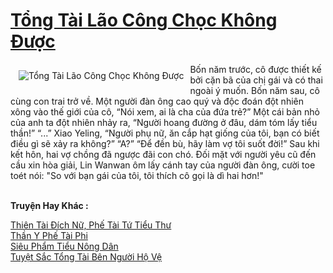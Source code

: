 <a href="https://truyenwiki.net/tong-tai-lao-cong-choc-khong-duoc.36067/" title="Tổng Tài Lão Công Chọc Không Được"><h1>Tổng Tài Lão Công Chọc Không Được</h1></a><div style="display:table"><img align="right" style="float: left; padding: 10px;" src="https://truyenwiki.net/a/img/str/src/36067.jpg" alt="Tổng Tài Lão Công Chọc Không Được">Bốn năm trước, cô được thiết kế bởi cặn bã của chị gái và có thai ngoài ý muốn. Bốn năm sau, cô cùng con trai trở về. Một người đàn ông cao quý và độc đoán đột nhiên xông vào thế giới của cô, “Nói xem, ai là cha của đứa trẻ?” Một cái bản nhỏ của anh ta đột nhiên nhảy ra, “Người hoang đường ở đâu, dám tóm lấy tiểu thần!” “...” Xiao Yeling, “Người phụ nữ, ăn cắp hạt giống của tôi, bạn có biết điều gì sẽ xảy ra không?” “A?” “Để đền bù, hãy làm vợ tôi suốt đời!” Sau khi kết hôn, hai vợ chồng đã ngược đãi con chó. Đối mặt với người yêu cũ đến cầu xin hòa giải, Lin Wanwan ôm lấy cánh tay của người đàn ông, cười toe toét nói: "So với bạn gái của tôi, tôi thích cô gọi là dì hai hơn!"</div><p><br><b>Truyện Hay Khác :</b></p><a href="https://truyenwiki.net/thien-tai-dich-nu-phe-tai-tu-tieu-thu.36071/" alt="Thiên Tài Đích Nữ, Phế Tài Tứ Tiểu Thư">Thiên Tài Đích Nữ, Phế Tài Tứ Tiểu Thư</a><br/><a href="https://sangtacviet.wordpress.com/2020/10/22/than-y-phe-tai-phi/" alt="Thần Y Phế Tài Phi">Thần Y Phế Tài Phi</a><br/><a href="https://sangtacviet.wordpress.com/2020/10/22/sieu-pham-tieu-nong-dan/" alt="Siêu Phẩm Tiểu Nông Dân">Siêu Phẩm Tiểu Nông Dân</a><br/><a href="https://sangtacviet.wordpress.com/2020/10/22/tuyet-sac-tong-tai-ben-nguoi-ho-ve/" alt="Tuyệt Sắc Tổng Tài Bên Người Hộ Vệ">Tuyệt Sắc Tổng Tài Bên Người Hộ Vệ</a><br/>